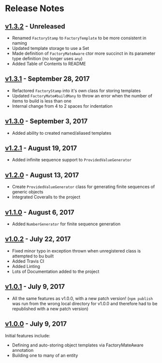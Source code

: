 # Release Notes
## [v1.3.2](https://github.com/rwaskiewicz/factory-mate/compare/v1.3.1...develop) - Unreleased
- Renamed `FactoryStamp` to `FactoryTemplate` to be more consistent in naming
- Updated template storage to use a Set
- Made definition of `FactoryMateAware` ctor more succinct in its parameter type definition (no longer uses `any`)
- Added Table of Contents to README

## [v1.3.1](https://github.com/rwaskiewicz/factory-mate/compare/v1.3.0...v1.3.1) - September 28, 2017
- Refactored `FactoryStamp` into it's own class for storing templates
- Updated `FactoryMate#buildMany` to throw an error when the number of items to build is less than one
- Internal change from 4 to 2 spaces for indentation

## [v1.3.0](https://github.com/rwaskiewicz/factory-mate/compare/v1.2.1...v1.3.0) - September 3, 2017
- Added ability to created named/aliased templates

## [v1.2.1](https://github.com/rwaskiewicz/factory-mate/compare/v1.2.0...v1.2.1) - August 19, 2017
- Added infinite sequence support to `ProvidedValueGenerator`

## [v1.2.0](https://github.com/rwaskiewicz/factory-mate/compare/v1.1.0...v1.2.0) - August 13, 2017
- Create `ProvidedValueGenerator` class for generating finite sequences of generic objects
- Integrated Coveralls to the project

## [v1.1.0](https://github.com/rwaskiewicz/factory-mate/compare/v1.0.2...v1.1.0) - August 6, 2017
- Added `NumberGenerator` for finite sequence generation

## [v1.0.2](https://github.com/rwaskiewicz/factory-mate/compare/v1.0.1...v1.0.2) - July 22, 2017
- Fixed minor typo in exception thrown when unregistered class is attempted to bu built
- Added Travis CI
- Added Linting 
- Lots of Documentation added to the project

## [v1.0.1](https://github.com/rwaskiewicz/factory-mate/compare/v1.0.0...v1.0.1) - July 9, 2017
- All the same features as v1.0.0, with a new patch version! (`npm publish` was run from the wrong local directory 
for v1.0.0 and therefore had to be republished with a new patch version)

## [v1.0.0](https://github.com/rwaskiewicz/factory-mate/commit/c9a6180ba17b90c9edfd33f8e1fb843ac44d2c33) - July 9, 2017
Initial features include:
- Defining and auto-storing object templates via FactoryMateAware annotation
- Building one to many of an entity

